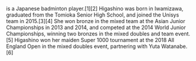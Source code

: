 is a Japanese badminton player.[1][2] Higashino was born in Iwamizawa, graduated from the Tomioka Senior High School, and joined the Unisys team in 2015.[3][4] She won bronze in the mixed team at the Asian Junior Championships in 2013 and 2014, and competed at the 2014 World Junior Championships, winning two bronzes in the mixed doubles and team event.[5] Higashino won her maiden Super 1000 tournament at the 2018 All England Open in the mixed doubles event, partnering with Yuta Watanabe.[6]
